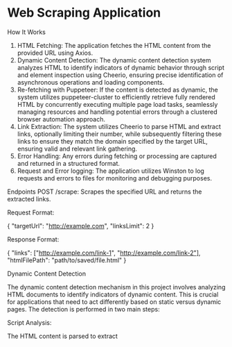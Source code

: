 # Web Scraping Application

How It Works

1. HTML Fetching: The application fetches the HTML content from the provided URL using Axios.
2. Dynamic Content Detection: The dynamic content detection system analyzes HTML to identify indicators of dynamic behavior through script and element inspection using Cheerio, ensuring precise identification of asynchronous operations and loading components.
3. Re-fetching with Puppeteer: If the content is detected as dynamic, the system utilizes puppeteer-cluster to efficiently retrieve fully rendered HTML by concurrently executing multiple page load tasks, seamlessly managing resources and handling potential errors through a clustered browser automation approach.
4. Link Extraction: The system utilizes Cheerio to parse HTML and extract links, optionally limiting their number, while subsequently filtering these links to ensure they match the domain specified by the target URL, ensuring valid and relevant link gathering.
5. Error Handling: Any errors during fetching or processing are captured and returned in a structured format.
6. Request and Error logging: The application utilizes Winston to log requests and errors to files for monitoring and debugging purposes.

Endpoints
POST /scrape: Scrapes the specified URL and returns the extracted links.

Request Format:

{
  "targetUrl": "http://example.com",
  "linksLimit": 2
}

Response Format:

{
  "links": ["http://example.com/link-1", "http://example.com/link-2"],
  "htmlFilePath": "path/to/saved/file.html"
}


Dynamic Content Detection

The dynamic content detection mechanism in this project involves analyzing HTML documents to identify indicators of dynamic content. This is crucial for applications that need to act differently based on static versus dynamic pages. The detection is performed in two main steps:

Script Analysis:

The HTML content is parsed to extract <script> tags using the Cheerio library, a jQuery-like tool for server-side manipulation of HTML.
Each script's content is inspected for common indicators of dynamic behavior, such as JavaScript functions and methods that typically handle asynchronous operations:
fetch: Used in scripts to make network requests.
XMLHttpRequest: An older method for making HTTP requests in JavaScript, still commonly found in many applications.
URLs Matching a Pattern: Using a defined URL pattern (URL_PATTERN), scripts are checked for inline URLs that might be indicative of dynamic data fetching operations.

Dynamic Element Detection:

Beyond scripts, the HTML is scanned for various HTML elements and attributes that typically indicate dynamic content:
Classes or attributes commonly associated with loading indicators (e.g., .loading, .loading-indicator, .spinner).
Attributes suggestive of asynchronous actions (e.g., [data-load], [data-fetch]).
The presence of such elements suggests that the page content may change dynamically after the initial load.
The function hasDynamicContent(html: string): Promise<boolean> orchestrates these checks. It returns true if any dynamic indicators are detected, providing a simple yet effective way to identify dynamic content in HTML pages.

This approach ensures that any dynamic content, whether originating from scripts or specialized HTML elements, is comprehensively detected. Such detection is especially useful when determining the need for more complex rendering techniques or tracing data dependencies in web scraping or automation tasks.